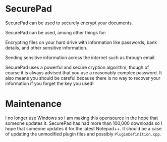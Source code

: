 SecurePad
=========

SecurePad can be used to securely encrypt your documents.

SecurePad can be used, among other things for:

Encrypting files on your hard drive with information like passwords, bank details, and other sensitive information.

Sending sensitive information across the internet such as through email.

SecurePad uses a powerful and secure cryption algorithm, though of course it is always advised that you use a reasonably complex password. It also means you should be careful because there is no way to recover your information if you forget the key you used!

Maintenance
===========

I no longer use Windows so I am making this opensource in the hope that someone updates it. SecurePad has had more than 100,000 downloads so I hope that someone updates it for the latest Notepad++. It should be a case of updating the unmodified plugin files and possibly `PluginDefinition.cpp`.
